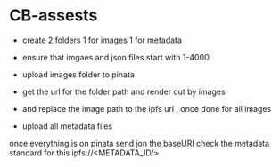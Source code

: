 # CB-assests
- create 2 folders 1 for images 1 for metadata
- ensure that imgaes and json files start with 1-4000


- upload images folder to pinata
- get the url for the folder path and render out by images 
- and replace the image path to the ipfs url , once done for all images

- upload all metadata files

once everything is on pinata send jon the baseURI check the metadata standard for this ipfs://<METADATA_ID/>


